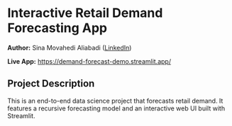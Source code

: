 # Interactive Retail Demand Forecasting App

**Author:** Sina Movahedi Aliabadi ([LinkedIn](https://www.linkedin.com/in/sina-movahedi-aliabadi/))

**Live App:** https://demand-forecast-demo.streamlit.app/

## Project Description
This is an end-to-end data science project that forecasts retail demand. It features a recursive forecasting model and an interactive web UI built with Streamlit.
